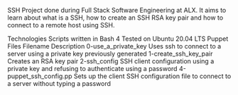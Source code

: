 SSH
Project done during Full Stack Software Engineering at ALX. It aims to learn about what is a SSH, how to create an SSH RSA key pair and how to connect to a remote host using SSH.

Technologies
Scripts written in Bash 4
Tested on Ubuntu 20.04 LTS
Puppet
Files
Filename	Description
0-use_a_private_key	Uses ssh to connect to a server using a private key previously generated
1-create_ssh_key_pair	Creates an RSA key pair
2-ssh_config	SSH client configuration using a private key and refusing to authenticate using a password
4-puppet_ssh_config.pp	Sets up the client SSH configuration file to connect to a server without typing a password